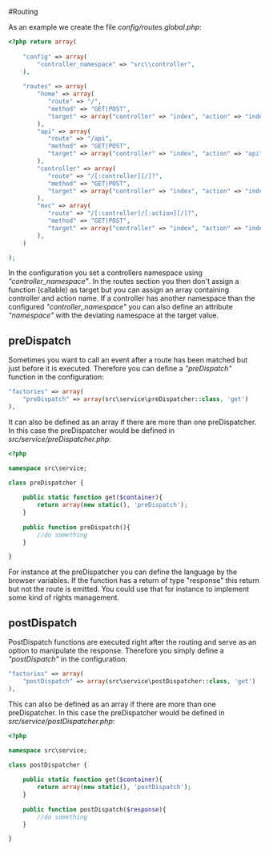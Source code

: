#Routing

As an example we create the file _config/routes.global.php_:
```php
<?php return array(
    
    "config" => array(
        "controller_namespace" => "src\\controller",
    ),
    
    "routes" => array(
        "home" => array(
           "route" => "/",
           "method" => "GET|POST",
           "target" => array("controller" => "index", "action" => "index")
        ),
        "api" => array(
           "route" => "/api",
           "method" => "GET|POST",
           "target" => array("controller" => "index", "action" => "api")
        ),
        "controller" => array(
           "route" => "/[:controller][/]?",
           "method" => "GET|POST",
           "target" => array("controller" => "index", "action" => "index")
        ),
        "mvc" => array(
           "route" => "/[:controller]/[:action][/]?",
           "method" => "GET|POST",
           "target" => array("controller" => "index", "action" => "index")
        ),
    )

);
```

In the configuration you set a controllers namespace using _"controller\_namespace"_. In the routes section you then don't assign a function (callable) as target but you can assign an array containing controller and action name. If a controller has another namespace than the configured _"controller\_namespace"_ you can also define an attribute _"namespace"_ with the deviating namespace at the target value.

## preDispatch
Sometimes you want to call an event after a route has been matched but just before it is executed. Therefore you can define a _"preDispatch"_ function in the configuration:

```php
"factories" => array(
    "preDispatch" => array(src\service\preDispatcher::class, 'get')
),
```

It can also be defined as an array if there are more than one preDispatcher. In this case the preDispatcher would be defined in _src/service/preDispatcher.php_:
```php
<?php

namespace src\service;

class preDispatcher {
    
    public static function get($container){
        return array(new static(), 'preDispatch');
    }
    
    public function preDispatch(){
        //do something
    }

}
```

For instance at the preDispatcher you can define the language by the browser variables. If the function has a return of type "response" this return but not the route is emitted. You could use that for instance to implement some kind of rights management.

## postDispatch
PostDispatch functions are executed right after the routing and serve as an option to manipulate the response. Therefore you simply define a _"postDispatch"_ in the configuration:

```php
"factories" => array(
    "postDispatch" => array(src\service\postDispatcher::class, 'get')
),
```

This can also be defined as an array if there are more than one preDispatcher. In this case the preDispatcher would be defined in _src/service/postDispatcher.php_:
```php
<?php

namespace src\service;

class postDispatcher {
    
    public static function get($container){
        return array(new static(), 'postDispatch');
    }
    
    public function postDispatch($response){
        //do something
    }

}
```